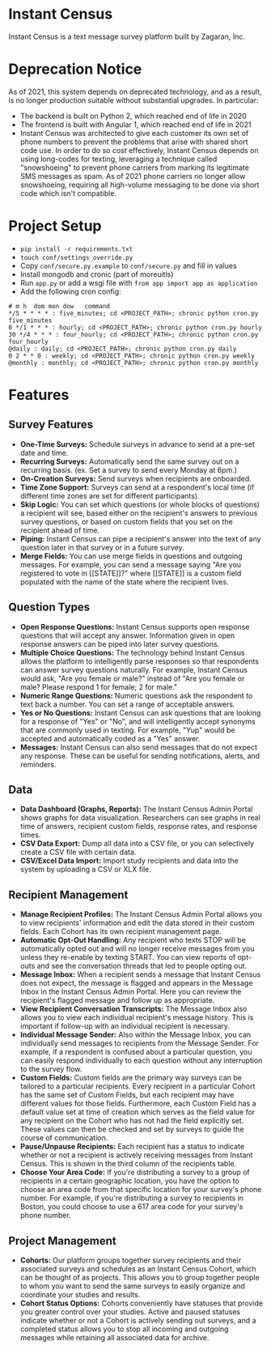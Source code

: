 # Instant Census

Instant Census is a text message survey platform built by Zagaran, Inc.

# Deprecation Notice

As of 2021, this system depends on deprecated technology, and as a result, is no longer production suitable without substantial upgrades.  In particular:

* The backend is built on Python 2, which reached end of life in 2020
* The frontend is built with Angular 1, which reached end of life in 2021
* Instant Census was architected to give each customer its own set of phone numbers to prevent the problems that arise with shared short code use.  In order to do so cost effectively, Instant Census depends on using long-codes for texting, leveraging a technique called "snowshoeing" to prevent phone carriers from marking its legitimate SMS messages as spam.  As of 2021 phone carriers no longer allow snowshoeing, requiring all high-volume messaging to be done via short code which isn't compatible.

# Project Setup

* `pip install -r requirements.txt`
* `touch conf/settings_override.py`
* Copy `conf/secure.py.example` to `conf/secure.py` and fill in values
* Install mongodb and cronic (part of moreuitls)
* Run `app.py` or add a wsgi file with `from app import app as application`
* Add the following cron config:

```
# m h  dom mon dow   command
*/5 * * * * : five_minutes; cd <PROJECT_PATH>; chronic python cron.py five_minutes
0 */1 * * * : hourly; cd <PROJECT_PATH>; chronic python cron.py hourly
30 */4 * * * : four_hourly; cd <PROJECT_PATH>; chronic python cron.py four_hourly
@daily : daily; cd <PROJECT_PATH>; chronic python cron.py daily
0 2 * * 0 : weekly; cd <PROJECT_PATH>; chronic python cron.py weekly
@monthly : monthly; cd <PROJECT_PATH>; chronic python cron.py monthly
```

# Features

## Survey Features

* **One-Time Surveys:** Schedule surveys in advance to send at a pre-set date and time.
* **Recurring Surveys:**  Automatically send the same survey out on a recurring basis. (ex. Set a survey to send every Monday at 6pm.)
* **On-Creation Surveys:** Send surveys when recipients are onboarded.
* **Time Zone Support:** Surveys can send at a respondent's local time (if different time zones are set for different participants).
* **Skip Logic:** You can set which questions (or whole blocks of questions) a recipient will see, based either on the recipient's answers to previous survey questions, or based on custom fields that you set on the recipient ahead of time.
* **Piping:** Instant Census can pipe a recipient's answer into the text of any question later in that survey or in a future survey.
* **Merge Fields:** You can use merge fields in questions and outgoing messages. For example, you can send a message saying "Are you registered to vote in [[STATE]]?" where [[STATE]] is a custom field populated with the name of the state where the recipient lives.

## Question Types

* **Open Response Questions:** Instant Census supports open response questions that will accept any answer. Information given in open response answers can be piped into later survey questions.
* **Multiple Choice Questions:** The technology behind Instant Census allows the platform to intelligently parse responses so that respondents can answer survey questions naturally. For example, Instant Census would ask, "Are you female or male?" instead of "Are you female or male? Please respond 1 for female; 2 for male."
* **Numeric Range Questions:** Numeric questions ask the respondent to text back a number. You can set a range of acceptable answers.
* **Yes or No Questions:** Instant Census can ask questions that are looking for a response of "Yes" or "No", and will intelligently accept synonyms that are commonly used in texting. For example, "Yup" would be accepted and automatically coded as a "Yes" answer.
* **Messages:** Instant Census can also send messages that do not expect any response. These can be useful for sending notifications, alerts, and reminders.

## Data

* **Data Dashboard (Graphs, Reports):** The Instant Census Admin Portal shows graphs for data visualization. Researchers can see graphs in real time of answers, recipient custom fields, response rates, and response times.
* **CSV Data Export:** Dump all data into a CSV file, or you can selectively create a CSV file with certain data.
* **CSV/Excel Data Import:** Import study recipients and data into the system by uploading a CSV or XLX file.

## Recipient Management

* **Manage Recipient Profiles:** The Instant Census Admin Portal allows you to view recipients' information and edit the data stored in their custom fields. Each Cohort has its own recipient management page.
* **Automatic Opt-Out Handling:** Any recipient who texts STOP will be automatically opted out and will no longer receive messages from you unless they re-enable by texting START. You can view reports of opt-outs and see the conversation threads that led to people opting out.
* **Message Inbox:** When a recipient sends a message that Instant Census does not expect, the message is flagged and appears in the Message Inbox in the Instant Census Admin Portal. Here you can review the recipient's flagged message and follow up as appropriate.
* **View Recipient Conversation Transcripts:** The Message Inbox also allows you to view each individual recipient's message history. This is important if follow-up with an individual recipient is necessary.
* **Individual Message Sender:** Also within the Message Inbox, you can individually send messages to recipients from the Message Sender. For example, if a respondent is confused about a particular question, you can easily respond individually to each question without any interruption to the survey flow.
* **Custom Fields:** Custom fields are the primary way surveys can be tailored to a particular recipients. Every recipient in a particular Cohort has the same set of Custom Fields, but each recipient may have different values for those fields. Furthermore, each Custom Field has a default value set at time of creation which serves as the field value for any recipient on the Cohort who has not had the field explicitly set. These values can then be checked and set by surveys to guide the course of communication.
* **Pause/Unpause Recipients:** Each recipient has a status to indicate whether or not a recipient is actively receiving messages from Instant Census. This is shown in the third column of the recipients table.
* **Choose Your Area Code:** If you're distributing a survey to a group of recipients in a certain geographic location, you have the option to choose an area code from that specific location for your survey's phone number. For example, if you're distributing a survey to recipients in Boston, you could choose to use a 617 area code for your survey's phone number.

## Project Management

* **Cohorts:** Our platform groups together survey recipients and their associated surveys and schedules as an Instant Census Cohort, which can be thought of as projects. This allows you to group together people to whom you want to send the same surveys to easily organize and coordinate your studies and results.
* **Cohort Status Options:** Cohorts conveniently have statuses that provide you greater control over your studies. Active and paused statuses indicate whether or not a Cohort is actively sending out surveys, and a completed status allows you to stop all incoming and outgoing messages while retaining all associated data for archive.


